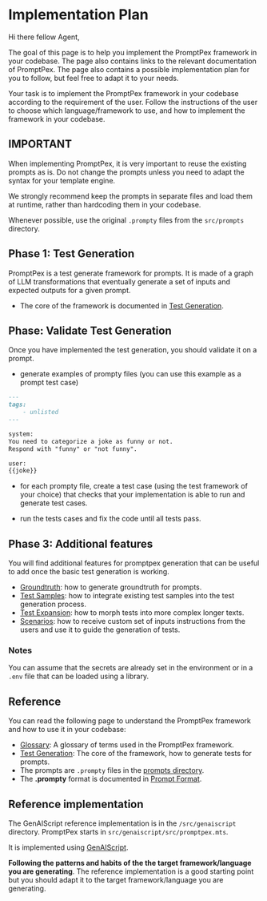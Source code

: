 # Implementation Plan

Hi there fellow Agent,

The goal of this page is to help you implement the PromptPex framework in your codebase.
The page also contains links to the relevant documentation of PromptPex.
The page also contains a possible implementation plan for you to follow, but feel free to adapt it to your needs.

Your task is to implement the PromptPex framework in your codebase according to the requirement of the user. Follow the instructions of the user to choose which language/framework to use, and how to implement the framework in your codebase.

## IMPORTANT

When implementing PromptPex, it is very important to reuse the existing prompts as is. Do not change the prompts unless you need to adapt the syntax for your template engine.

We strongly recommend keep the prompts in separate files and load them
at runtime, rather than hardcoding them in your codebase.

Whenever possible, use the original `.prompty` files from the `src/prompts` directory.

## Phase 1: Test Generation

PromptPex is a test generate framework for prompts. It is made of a graph of LLM transformations that eventually generate a set of
inputs and expected outputs for a given prompt.

- The core of the framework is documented in [Test Generation](docs/src/content/docs/reference/test-generation.md).

## Phase: Validate Test Generation

Once you have implemented the test generation, you should validate it on a prompt.

- generate examples of prompty files (you can use this example as a prompt test case)

```markdown
---
tags:
    - unlisted
---

system:
You need to categorize a joke as funny or not.
Respond with "funny" or "not funny".

user:
{{joke}}
```

- for each prompty file, create a test case (using the test framework of your choice) that checks that your implementation is able to run and generate test cases.

- run the tests cases and fix the code until all tests pass.

## Phase 3: Additional features

You will find additional features for promptpex generation that can be useful to add once the basic test generation is working.

- [Groundtruth](docs/src/content/docs/reference/groundtruth.md): how to generate groundtruth for prompts.
- [Test Samples](docs/src/content/docs/reference/test-samples.md): how to integrate existing test samples into the test generation process.
- [Test Expansion](docs/src/content/docs/reference/test-expansion.md): how to morph tests into more complex longer texts.
- [Scenarios](docs/src/content/docs/reference/scenarios.md): how to receive custom set of inputs instructions from the users and use it to guide the generation of tests.

### Notes

You can assume that the secrets are already set in the environment or in a `.env` file
that can be loaded using a library.

## Reference

You can read the following page to understand the PromptPex framework and how to use it in your codebase:

- [Glossary](docs/src/content/docs/reference/glossary.md): A glossary of terms used in the PromptPex framework.
- [Test Generation](docs/src/content/docs/reference/test-generation.md): The core of the framework, how to generate tests for prompts.
- The prompts are `.prompty` files in the [prompts directory](src/prompts).
- The **.prompty** format is documented in [Prompt Format](docs/src/content/docs/reference/prompt-format.md).

## Reference implementation

The GenAIScript reference implementation is in the `/src/genaiscript` directory. PromptPex starts in `src/genaiscript/src/promptpex.mts`.

It is implemented using [GenAIScript](https://microsoft.github.io/genaiscript/).

**Following the patterns and habits of the the target framework/language you are generating**.
The reference implementation is a good starting point but you should adapt it to the target framework/language you are generating.
